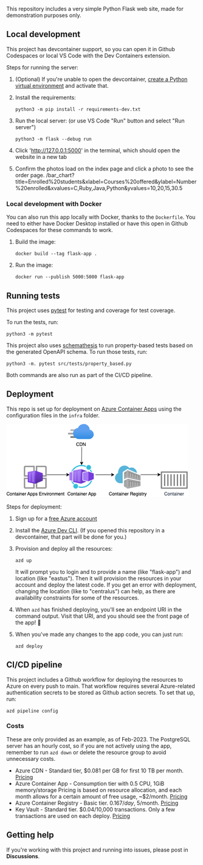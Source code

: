 This repository includes a very simple Python Flask web site, made for demonstration purposes only.

## Local development

This project has devcontainer support, so you can open it in Github Codespaces or local VS Code with the Dev Containers extension.

Steps for running the server:

1. (Optional) If you're unable to open the devcontainer, [create a Python virtual environment](https://docs.python.org/3/tutorial/venv.html#creating-virtual-environments) and activate that.

2. Install the requirements:

    ```shell
    python3 -m pip install -r requirements-dev.txt
    ```

3. Run the local server: (or use VS Code "Run" button and select "Run server")

    ```shell
    python3 -m flask --debug run
    ```

3. Click 'http://127.0.0.1:5000' in the terminal, which should open the website in a new tab
4. Confirm the photos load on the index page and click a photo to see the order page.
  /bar_chart?title=Enrolled%20students&xlabel=Courses%20offered&ylabel=Number%20enrolled&xvalues=C,Ruby,Java,Python&yvalues=10,20,15,30.5


### Local development with Docker

You can also run this app locally with Docker, thanks to the `Dockerfile`.
You need to either have Docker Desktop installed or have this open in Github Codespaces for these commands to work.

1. Build the image:

    ```shell
    docker build --tag flask-app .
    ```

2. Run the image:

    ```shell
    docker run --publish 5000:5000 flask-app
    ```
## Running tests

This project uses [pytest](https://docs.pytest.org/en/stable/) for testing and coverage for test coverage.

To run the tests, run:

```shell
python3 -m pytest
```

This project also uses [schemathesis](https://schemathesis.readthedocs.io/en/stable/) to run property-based tests based
on the generated OpenAPI schema. To run those tests, run:

```shell
python3 -m. pytest src/tests/property_based.py
```

Both commands are also run as part of the CI/CD pipeline.

## Deployment

This repo is set up for deployment on [Azure Container Apps](https://learn.microsoft.com/azure/container-apps/overview) using the configuration files in the `infra` folder.

![Diagram of architecture using Azure Container Apps, Azure Container Registry and an Azure CDN in front](readme_diagram.png)

Steps for deployment:

1. Sign up for a [free Azure account](https://azure.microsoft.com/free/)
2. Install the [Azure Dev CLI](https://learn.microsoft.com/azure/developer/azure-developer-cli/install-azd). (If you opened this repository in a devcontainer, that part will be done for you.)
3. Provision and deploy all the resources:

    ```shell
    azd up
    ```

    It will prompt you to login and to provide a name (like "flask-app") and location (like "eastus"). Then it will provision the resources in your account and deploy the latest code. If you get an error with deployment, changing the location (like to "centralus") can help, as there are availability constraints for some of the resources.

4. When `azd` has finished deploying, you'll see an endpoint URI in the command output. Visit that URI, and you should see the front page of the app! 🎉

5. When you've made any changes to the app code, you can just run:

    ```shell
    azd deploy
    ```

## CI/CD pipeline

This project includes a Github workflow for deploying the resources to Azure
on every push to main. That workflow requires several Azure-related authentication secrets
to be stored as Github action secrets. To set that up, run:

```shell
azd pipeline config
```

### Costs

These are only provided as an example, as of Feb-2023. The PostgreSQL server has an hourly cost, so if you are not actively using the app, remember to run `azd down` or delete the resource group to avoid unnecessary costs.

- Azure CDN - Standard tier, $0.081 per GB for first 10 TB per month. [Pricing](https://azure.microsoft.com/pricing/details/cdn/)
- Azure Container App - Consumption tier with 0.5 CPU, 1GiB memory/storage Pricing is based on resource allocation, and each month allows for a certain amount of free usage, ~$2/month. [Pricing](https://azure.microsoft.com/pricing/details/container-apps/)
- Azure Container Registry - Basic tier. $0.167/day, ~$5/month. [Pricing](https://azure.microsoft.com/pricing/details/container-registry/)
- Key Vault - Standard tier. $0.04/10,000 transactions. Only a few transactions are used on each deploy. [Pricing](https://azure.microsoft.com/pricing/details/key-vault/)


## Getting help

If you're working with this project and running into issues, please post in **Discussions**.
